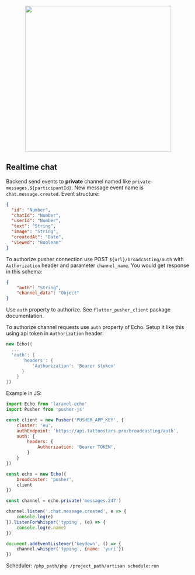 <p align="center">
    <a href="https://admin.tattoostars.pro/login" target="_blank">
        <img src="https://admin.tattoostars.pro/admin/dist/img/logo.svg" width="400">
    </a>
</p>

## Realtime chat

Backend send events to **private** channel named like `private-messages.${participantId}`.
New message event name is `chat.message.created`.
Event structure:

````json
{
  "id": "Number", 
  "chatId": "Number",  
  "userId": "Number",
  "text": "String",
  "image": "String",
  "createdAt": "Date",
  "viewed": "Boolean"
}
````
To authorize pusher connection use POST `${url}/broadcasting/auth` with `Authorization` header 
and parameter `channel_name`. You would get response in this schema:
````json
{
    "auth": "String",
    "channel_data": "Object"
}
````
Use `auth` property to authorize. See `flutter_pusher_client` package documentation.

To authorize channel requests use `auth` property of Echo. Setup it like this using api token in `Authorization` header:
````dart
new Echo({
  ...
  'auth': {
      'headers': {
          'Authorization': 'Bearer $token'
      }
    }
})
````

Example in JS:

````js
import Echo from 'laravel-echo'
import Pusher from 'pusher-js'

const client = new Pusher('PUSHER_APP_KEY', {
    cluster: 'eu',
    authEndpoint: 'https://api.tattoostars.pro/broadcasting/auth',
    auth: {
        headers: {
            Authorization: 'Bearer TOKEN',
        }
    }
})

const echo = new Echo({
    broadcaster: 'pusher',
    client
})

const channel = echo.private('messages.247')

channel.listen('.chat.message.created', e => {
    console.log(e)
}).listenForWhisper('typing', (e) => {
    console.log(e.name)
})

document.addEventListener('keydown', () => {
    channel.whisper('typing', {name: 'yuri'})
})
````
Scheduler: `/php_path/php /project_path/artisan schedule:run`
